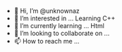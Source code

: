 - 👋 Hi, I’m @unknownaz
- 👀 I’m interested in ... Learning C++
- 🌱 I’m currently learning ... Html
- 💞️ I’m looking to collaborate on ...
- 📫 How to reach me ...

<!---
unknownaz/unknownaz is a ✨ special ✨ repository because its `README.md` (this file) appears on your GitHub profile.
You can click the Preview link to take a look at your changes.
--->
